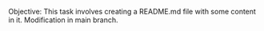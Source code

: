 Objective: This task involves creating a README.md file with some content in it. 
Modification in main branch. 
